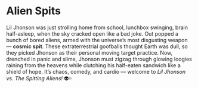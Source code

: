 # Alien Spits

Lil Jhonson was just strolling home from school, lunchbox swinging, brain half-asleep, when the sky cracked open like a bad joke. Out popped a bunch of bored aliens, armed with the universe’s most disgusting weapon — **cosmic spit**. These extraterrestrial goofballs thought Earth was dull, so they picked Jhonson as their personal moving target practice. Now, drenched in panic and slime, Jhonson must zigzag through glowing loogies raining from the heavens while clutching his half-eaten sandwich like a shield of hope. It’s chaos, comedy, and cardio — welcome to *Lil Jhonson vs. The Spitting Aliens!* 👽💦

